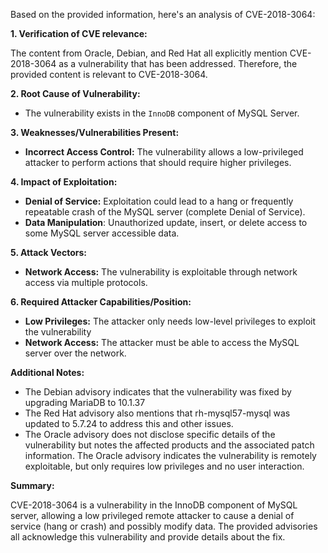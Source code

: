 Based on the provided information, here's an analysis of CVE-2018-3064:

**1. Verification of CVE relevance:**

The content from Oracle, Debian, and Red Hat all explicitly mention CVE-2018-3064 as a vulnerability that has been addressed. Therefore, the provided content is relevant to CVE-2018-3064.

**2. Root Cause of Vulnerability:**

*   The vulnerability exists in the `InnoDB` component of MySQL Server.

**3. Weaknesses/Vulnerabilities Present:**

*   **Incorrect Access Control:** The vulnerability allows a low-privileged attacker to perform actions that should require higher privileges.

**4. Impact of Exploitation:**

*   **Denial of Service:** Exploitation could lead to a hang or frequently repeatable crash of the MySQL server (complete Denial of Service).
*  **Data Manipulation**: Unauthorized update, insert, or delete access to some MySQL server accessible data.

**5. Attack Vectors:**

*   **Network Access:** The vulnerability is exploitable through network access via multiple protocols.

**6. Required Attacker Capabilities/Position:**

*   **Low Privileges:** The attacker only needs low-level privileges to exploit the vulnerability
*   **Network Access:** The attacker must be able to access the MySQL server over the network.

**Additional Notes:**

* The Debian advisory indicates that the vulnerability was fixed by upgrading MariaDB to 10.1.37
* The Red Hat advisory also mentions that rh-mysql57-mysql was updated to 5.7.24 to address this and other issues.
* The Oracle advisory does not disclose specific details of the vulnerability but notes the affected products and the associated patch information. The Oracle advisory indicates the vulnerability is remotely exploitable, but only requires low privileges and no user interaction.

**Summary:**

CVE-2018-3064 is a vulnerability in the InnoDB component of MySQL server, allowing a low privileged remote attacker to cause a denial of service (hang or crash) and possibly modify data. The provided advisories all acknowledge this vulnerability and provide details about the fix.